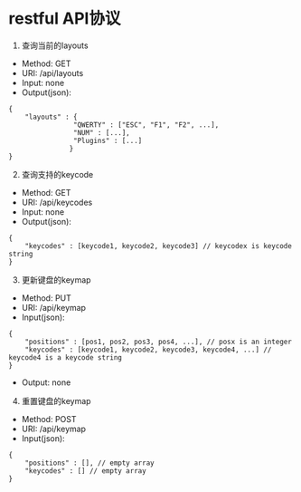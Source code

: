 # restful API协议

1. 查询当前的layouts
* Method: GET
* URI: /api/layouts
* Input: none
* Output(json):
```
{
    "layouts" : {
                "QWERTY" : ["ESC", "F1", "F2", ...],
                "NUM" : [...],
                "Plugins" : [...]
               }
}
```

2. 查询支持的keycode
* Method: GET
* URI: /api/keycodes
* Input: none
* Output(json):
```
{
    "keycodes" : [keycode1, keycode2, keycode3] // keycodex is keycode string
}
```

3. 更新键盘的keymap
* Method: PUT
* URI: /api/keymap
* Input(json):
```
{
    "positions" : [pos1, pos2, pos3, pos4, ...], // posx is an integer
    "keycodes" : [keycode1, keycode2, keycode3, keycode4, ...] // keycode4 is a keycode string
}
```
* Output: none

4. 重置键盘的keymap
* Method: POST
* URI: /api/keymap
* Input(json):
```
{
    "positions" : [], // empty array
    "keycodes" : [] // empty array
}
```
